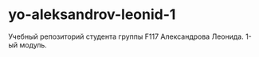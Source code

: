 # yo-aleksandrov-leonid-1
Учебный репозиторий студента группы F117 Александрова Леонида. 1-ый модуль.
